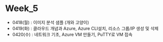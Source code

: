 # Week_5
- 0418(월) : 이미지 분석 샘플 (개와 고양이)<br>
- 0419(화) : 클라우드 개념과 Azure, Azure CLI설치, 리소스 그룹/IP 생성 및 삭제<br>
- 0420(수) : 네트워크 기초, Azure VM 만들기, PuTTY로 VM 접속